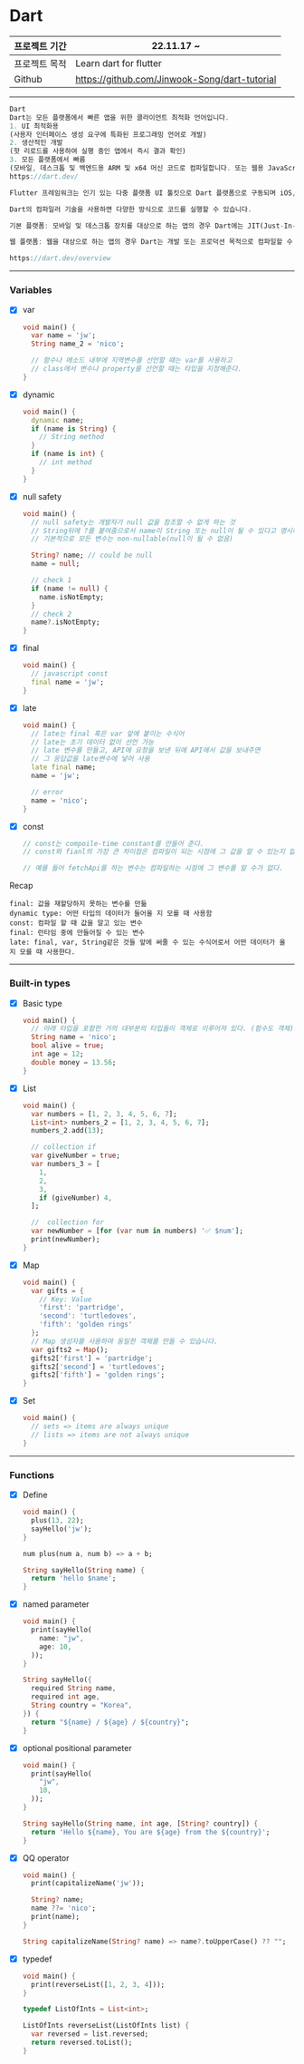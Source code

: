 # Dart

| 프로젝트 기간 | 22.11.17 ~                                    |
| ------------- | --------------------------------------------- |
| 프로젝트 목적 | Learn dart for flutter                        |
| Github        | https://github.com/Jinwook-Song/dart-tutorial |

---

```dart
Dart
Dart는 모든 플랫폼에서 빠른 앱을 위한 클라이언트 최적화 언어입니다.
1. UI 최적화용
(사용자 인터페이스 생성 요구에 특화된 프로그래밍 언어로 개발)
2. 생산적인 개발
(핫 리로드를 사용하여 실행 중인 앱에서 즉시 결과 확인)
3. 모든 플랫폼에서 빠름
(모바일, 데스크톱 및 백엔드용 ARM 및 x64 머신 코드로 컴파일합니다. 또는 웹용 JavaScript로 컴파일)
https://dart.dev/

Flutter 프레임워크는 인기 있는 다중 플랫폼 UI 툴킷으로 Dart 플랫폼으로 구동되며 iOS, Android, macOS, Windows, Linux 및 웹에서 실행되는 UI 경험을 빌드하기 위한 도구 및 UI 라이브러리를 제공합니다.
```

```dart
Dart의 컴파일러 기술을 사용하면 다양한 방식으로 코드를 실행할 수 있습니다.

기본 플랫폼: 모바일 및 데스크톱 장치를 대상으로 하는 앱의 경우 Dart에는 JIT(Just-In-Time) 컴파일 기능이 있는 Dart VM과 기계 코드 생성을 위한 AOT(Ahead-of-Time) 컴파일러가 모두 포함되어 있습니다.

웹 플랫폼: 웹을 대상으로 하는 앱의 경우 Dart는 개발 또는 프로덕션 목적으로 컴파일할 수 있습니다. 웹 컴파일러는 Dart를 JavaScript로 변환합니다.

https://dart.dev/overview
```

---

### Variables

- [x] var

  ```dart
  void main() {
    var name = 'jw';
    String name_2 = 'nico';

    // 함수나 메소드 내부에 지역변수를 선언할 때는 var를 사용하고
    // class에서 변수나 property를 선언할 때는 타입을 지정해준다.
  }
  ```

- [x] dynamic
  ```dart
  void main() {
    dynamic name;
    if (name is String) {
      // String method
    }
    if (name is int) {
      // int method
    }
  }
  ```
- [x] null safety

  ```dart
  void main() {
    // null safety는 개발자가 null 값을 참조할 수 없게 하는 것
    // String뒤에 ?를 붙여줌으로서 name이 String 또는 null이 될 수 있다고 명시해준 것
    // 기본적으로 모든 변수는 non-nullable(null이 될 수 없음)

    String? name; // could be null
    name = null;

    // check 1
    if (name != null) {
      name.isNotEmpty;
    }
    // check 2
    name?.isNotEmpty;
  }
  ```

- [x] final
  ```dart
  void main() {
    // javascript const
    final name = 'jw';
  }
  ```
- [x] late

  ```dart
  void main() {
    // late는 final 혹은 var 앞에 붙이는 수식어
    // late는 초기 데이터 없이 선언 가능
    // late 변수를 만들고, API에 요청을 보낸 뒤에 API에서 값을 보내주면
    // 그 응답값을 late변수에 넣어 사용
    late final name;
    name = 'jw';

    // error
    name = 'nico';
  }
  ```

- [x] const

  ```dart
  // const는 compoile-time constant를 만들어 준다.
  // const와 fianl의 가장 큰 차이점은 컴파일이 되는 시점에 그 값을 알 수 있는지 없는지의 차이다.

  // 예를 들어 fetchApi를 하는 변수는 컴파일하는 시점에 그 변수를 알 수가 없다.
  ```

Recap

```
final: 값을 재할당하지 못하는 변수를 만듦
dynamic type: 어떤 타입의 데이터가 들어올 지 모를 때 사용함
const: 컴파일 할 때 값을 알고 있는 변수
final: 런타임 중에 만들어질 수 있는 변수
late: final, var, String같은 것들 앞에 써줄 수 있는 수식어로서 어떤 데이터가 올 지 모를 때 사용한다.
```

---

### Built-in types

- [x] Basic type
  ```dart
  void main() {
    // 아래 타입을 포함한 거의 대부분의 타입들이 객체로 이루어져 있다. (함수도 객체)
    String name = 'nico';
    bool alive = true;
    int age = 12;
    double money = 13.56;
  }
  ```
- [x] List

  ```dart
  void main() {
    var numbers = [1, 2, 3, 4, 5, 6, 7];
    List<int> numbers_2 = [1, 2, 3, 4, 5, 6, 7];
    numbers_2.add(13);

    // collection if
    var giveNumber = true;
    var numbers_3 = [
      1,
      2,
      3,
      if (giveNumber) 4,
    ];

    //  collection for
    var newNumber = [for (var num in numbers) '✅ $num'];
    print(newNumber);
  }
  ```

- [x] Map
  ```dart
  void main() {
    var gifts = {
      // Key: Value
      'first': 'partridge',
      'second': 'turtledoves',
      'fifth': 'golden rings'
    };
    // Map 생성자를 사용하여 동일한 객체를 만들 수 있습니다.
    var gifts2 = Map();
    gifts2['first'] = 'partridge';
    gifts2['second'] = 'turtledoves';
    gifts2['fifth'] = 'golden rings';
  }
  ```
- [x] Set
  ```dart
  void main() {
    // sets => items are always unique
    // lists => items are not always unique
  }
  ```

---

### Functions

- [x] Define
  ```dart
  void main() {
    plus(13, 22);
    sayHello('jw');
  }

  num plus(num a, num b) => a + b;

  String sayHello(String name) {
    return 'hello $name';
  }
  ```
- [x] named parameter
  ```dart
  void main() {
    print(sayHello(
      name: "jw",
      age: 10,
    ));
  }

  String sayHello({
    required String name,
    required int age,
    String country = "Korea",
  }) {
    return "${name} / ${age} / ${country}";
  }
  ```
- [x] optional positional parameter
  ```dart
  void main() {
    print(sayHello(
      "jw",
      10,
    ));
  }

  String sayHello(String name, int age, [String? country]) {
    return 'Hello ${name}, You are ${age} from the ${country}';
  }
  ```
- [x] QQ operator
  ```dart
  void main() {
    print(capitalizeName('jw'));

    String? name;
    name ??= 'nico';
    print(name);
  }

  String capitalizeName(String? name) => name?.toUpperCase() ?? "";
  ```
- [x] typedef
  ```dart
  void main() {
    print(reverseList([1, 2, 3, 4]));
  }

  typedef ListOfInts = List<int>;

  ListOfInts reverseList(ListOfInts list) {
    var reversed = list.reversed;
    return reversed.toList();
  }
  ```
